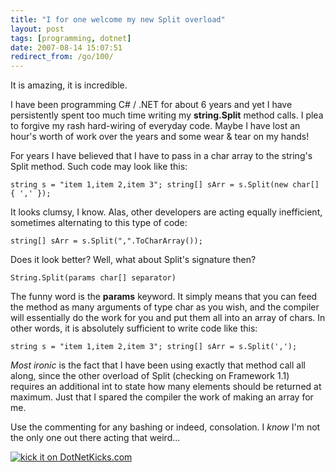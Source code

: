 ```yaml
---
title: "I for one welcome my new Split overload"
layout: post
tags: [programming, dotnet]
date: 2007-08-14 15:07:51
redirect_from: /go/100/
---
```


It is amazing, it is incredible.

I have been programming C# / .NET for about 6 years and yet I have persistently spent too much time writing my **string.Split** method calls. I plea to forgive my rash hard-wiring of everyday code. Maybe I have lost an hour's worth of work over the years and some wear & tear on my hands!

For years I have believed that I have to pass in a char array to the string's Split method. Such code may look like this:

`
string s = "item 1,item 2,item 3";
string[] sArr = s.Split(new char[] { ',' });
`

It looks clumsy, I know. Alas, other developers are acting equally inefficient, sometimes alternating to this type of code:

`
string[] sArr = s.Split(",".ToCharArray());
`

Does it look better? Well, what about Split's signature then?

`
String.Split(params char[] separator)
`

The funny word is the **params** keyword. It simply means that you can feed the method as many arguments of type char as you wish, and the compiler will essentially do the work for you and put them all into an array of chars. In other words, it is absolutely sufficient to write code like this:

`
string s = "item 1,item 2,item 3";
string[] sArr = s.Split(',');
`

_Most ironic_ is the fact that I have been using exactly that method call all along, since the other overload of Split (checking on Framework 1.1) requires an additional int to state how many elements should be returned at maximum. Just that I spared the compiler the work of making an array for me.

Use the commenting for any bashing or indeed, consolation. I _know_ I'm not the only one out there acting that weird...

[![kick it on DotNetKicks.com](http://www.dotnetkicks.com/Services/Images/KickItImageGenerator.ashx?url=http://realfiction.net/go/134)](http://www.dotnetkicks.com/kick/?url=http://realfiction.net/go/134)